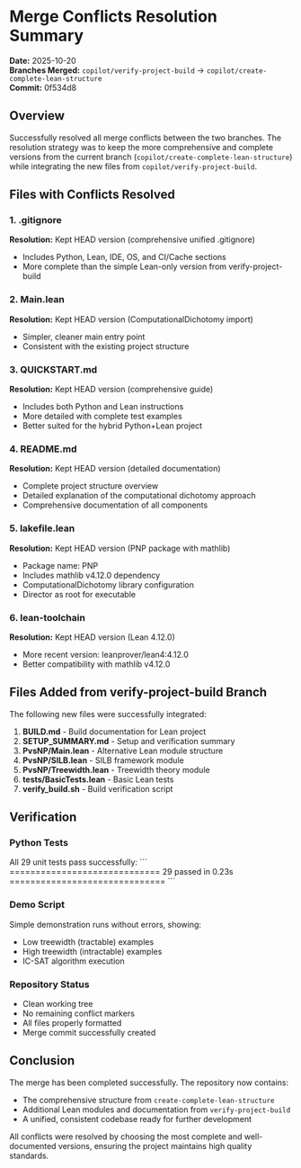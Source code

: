 # Merge Conflicts Resolution Summary

**Date:** 2025-10-20  
**Branches Merged:** `copilot/verify-project-build` → `copilot/create-complete-lean-structure`  
**Commit:** 0f534d8

## Overview

Successfully resolved all merge conflicts between the two branches. The resolution strategy was to keep the more comprehensive and complete versions from the current branch (`copilot/create-complete-lean-structure`) while integrating the new files from `copilot/verify-project-build`.

## Files with Conflicts Resolved

### 1. .gitignore
**Resolution:** Kept HEAD version (comprehensive unified .gitignore)
- Includes Python, Lean, IDE, OS, and CI/Cache sections
- More complete than the simple Lean-only version from verify-project-build

### 2. Main.lean
**Resolution:** Kept HEAD version (ComputationalDichotomy import)
- Simpler, cleaner main entry point
- Consistent with the existing project structure

### 3. QUICKSTART.md
**Resolution:** Kept HEAD version (comprehensive guide)
- Includes both Python and Lean instructions
- More detailed with complete test examples
- Better suited for the hybrid Python+Lean project

### 4. README.md
**Resolution:** Kept HEAD version (detailed documentation)
- Complete project structure overview
- Detailed explanation of the computational dichotomy approach
- Comprehensive documentation of all components

### 5. lakefile.lean
**Resolution:** Kept HEAD version (PNP package with mathlib)
- Package name: PNP
- Includes mathlib v4.12.0 dependency
- ComputationalDichotomy library configuration
- Director as root for executable

### 6. lean-toolchain
**Resolution:** Kept HEAD version (Lean 4.12.0)
- More recent version: leanprover/lean4:4.12.0
- Better compatibility with mathlib v4.12.0

## Files Added from verify-project-build Branch

The following new files were successfully integrated:

1. **BUILD.md** - Build documentation for Lean project
2. **SETUP_SUMMARY.md** - Setup and verification summary
3. **PvsNP/Main.lean** - Alternative Lean module structure
4. **PvsNP/SILB.lean** - SILB framework module
5. **PvsNP/Treewidth.lean** - Treewidth theory module
6. **tests/BasicTests.lean** - Basic Lean tests
7. **verify_build.sh** - Build verification script

## Verification

### Python Tests
All 29 unit tests pass successfully:
\`\`\`
============================= 29 passed in 0.23s ==============================
\`\`\`

### Demo Script
Simple demonstration runs without errors, showing:
- Low treewidth (tractable) examples
- High treewidth (intractable) examples  
- IC-SAT algorithm execution

### Repository Status
- Clean working tree
- No remaining conflict markers
- All files properly formatted
- Merge commit successfully created

## Conclusion

The merge has been completed successfully. The repository now contains:
- The comprehensive structure from `create-complete-lean-structure`
- Additional Lean modules and documentation from `verify-project-build`
- A unified, consistent codebase ready for further development

All conflicts were resolved by choosing the most complete and well-documented versions, ensuring the project maintains high quality standards.

